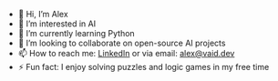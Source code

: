- 👋 Hi, I’m Alex
- 👀 I’m interested in AI
- 🌱 I’m currently learning Python
- 💞️ I’m looking to collaborate on open-source AI projects
- 📫 How to reach me: [LinkedIn](https://www.linkedin.com/in/vaid/) or via email: alex@vaid.dev
- ⚡ Fun fact: I enjoy solving puzzles and logic games in my free time

<!---
AlexVaid/AlexVaid is a ✨ special ✨ repository because its `README.md` (this file) appears on your GitHub profile.
You can click the Preview link to take a look at your changes.
--->
